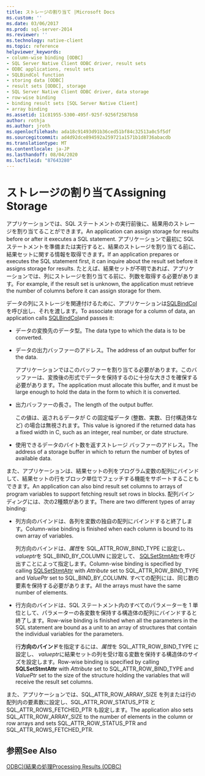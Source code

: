 ```yaml
---
title: ストレージの割り当て |Microsoft Docs
ms.custom: ''
ms.date: 03/06/2017
ms.prod: sql-server-2014
ms.reviewer: ''
ms.technology: native-client
ms.topic: reference
helpviewer_keywords:
- column-wise binding [ODBC]
- SQL Server Native Client ODBC driver, result sets
- ODBC applications, result sets
- SQLBindCol function
- storing data [ODBC]
- result sets [ODBC], storage
- SQL Server Native Client ODBC driver, data storage
- row-wise binding
- binding result sets [SQL Server Native Client]
- array binding
ms.assetid: 11c81955-5300-495f-925f-9256f2587b58
author: rothja
ms.author: jroth
ms.openlocfilehash: ada18c91493d91b36ced51bf84c32513a0c5f5df
ms.sourcegitcommit: ad4d92dce894592a259721a1571b1d8736abacdb
ms.translationtype: MT
ms.contentlocale: ja-JP
ms.lasthandoff: 08/04/2020
ms.locfileid: "87643280"
---
```

# <a name="assigning-storage"></a><span data-ttu-id="17227-102">ストレージの割り当て</span><span class="sxs-lookup"><span data-stu-id="17227-102">Assigning Storage</span></span>
  <span data-ttu-id="17227-103">アプリケーションでは、SQL ステートメントの実行前後に、結果用のストレージを割り当てることができます。</span><span class="sxs-lookup"><span data-stu-id="17227-103">An application can assign storage for results before or after it executes a SQL statement.</span></span> <span data-ttu-id="17227-104">アプリケーションで最初に SQL ステートメントを準備または実行すると、結果のストレージを割り当てる前に、結果セットに関する情報を取得できます。</span><span class="sxs-lookup"><span data-stu-id="17227-104">If an application prepares or executes the SQL statement first, it can inquire about the result set before it assigns storage for results.</span></span> <span data-ttu-id="17227-105">たとえば、結果セットが不明であれば、アプリケーションでは、列にストレージを割り当てる前に、列数を取得する必要があります。</span><span class="sxs-lookup"><span data-stu-id="17227-105">For example, if the result set is unknown, the application must retrieve the number of columns before it can assign storage for them.</span></span>  
  
 <span data-ttu-id="17227-106">データの列にストレージを関連付けるために、アプリケーションは[SQLBindCol](../native-client-odbc-api/sqlbindcol.md)を呼び出し、それを渡します。</span><span class="sxs-lookup"><span data-stu-id="17227-106">To associate storage for a column of data, an application calls [SQLBindCol](../native-client-odbc-api/sqlbindcol.md)and passes it:</span></span>  
  
-   <span data-ttu-id="17227-107">データの変換先のデータ型。</span><span class="sxs-lookup"><span data-stu-id="17227-107">The data type to which the data is to be converted.</span></span>  
  
-   <span data-ttu-id="17227-108">データの出力バッファーのアドレス。</span><span class="sxs-lookup"><span data-stu-id="17227-108">The address of an output buffer for the data.</span></span>  
  
     <span data-ttu-id="17227-109">アプリケーションではこのバッファーを割り当てる必要があります。このバッファーは、変換後の形式でデータを保持するのに十分な大きさを確保する必要があります。</span><span class="sxs-lookup"><span data-stu-id="17227-109">The application must allocate this buffer, and it must be large enough to hold the data in the form to which it is converted.</span></span>  
  
-   <span data-ttu-id="17227-110">出力バッファーの長さ。</span><span class="sxs-lookup"><span data-stu-id="17227-110">The length of the output buffer.</span></span>  
  
     <span data-ttu-id="17227-111">この値は、返されるデータが C の固定幅データ (整数、実数、日付構造体など) の場合は無視されます。</span><span class="sxs-lookup"><span data-stu-id="17227-111">This value is ignored if the returned data has a fixed width in C, such as an integer, real number, or date structure.</span></span>  
  
-   <span data-ttu-id="17227-112">使用できるデータのバイト数を返すストレージ バッファーのアドレス。</span><span class="sxs-lookup"><span data-stu-id="17227-112">The address of a storage buffer in which to return the number of bytes of available data.</span></span>  
  
 <span data-ttu-id="17227-113">また、アプリケーションは、結果セットの列をプログラム変数の配列にバインドして、結果セットの行をブロック単位でフェッチする機能をサポートすることもできます。</span><span class="sxs-lookup"><span data-stu-id="17227-113">An application can also bind result set columns to arrays of program variables to support fetching result set rows in blocks.</span></span> <span data-ttu-id="17227-114">配列バインディングには、次の2種類があります。</span><span class="sxs-lookup"><span data-stu-id="17227-114">There are two different types of array binding:</span></span>  
  
-   <span data-ttu-id="17227-115">列方向のバインドは、各列を変数の独自の配列にバインドすると終了します。</span><span class="sxs-lookup"><span data-stu-id="17227-115">Column-wise binding is finished when each column is bound to its own array of variables.</span></span>  
  
     <span data-ttu-id="17227-116">列方向のバインドは、*属性*を SQL_ATTR_ROW_BIND_TYPE に設定し、 *valueptr*を SQL_BIND_BY_COLUMN に設定して、 [SQLSetStmtAttr](../native-client-odbc-api/sqlsetstmtattr.md)を呼び出すことによって指定します。</span><span class="sxs-lookup"><span data-stu-id="17227-116">Column-wise binding is specified by calling [SQLSetStmtAttr](../native-client-odbc-api/sqlsetstmtattr.md) with *Attribute* set to SQL_ATTR_ROW_BIND_TYPE and *ValuePtr* set to SQL_BIND_BY_COLUMN.</span></span> <span data-ttu-id="17227-117">すべての配列には、同じ数の要素を保持する必要があります。</span><span class="sxs-lookup"><span data-stu-id="17227-117">All the arrays must have the same number of elements.</span></span>  
  
-   <span data-ttu-id="17227-118">行方向のバインドは、SQL ステートメント内のすべてのパラメーターを 1 単位として、パラメーターの各変数を保持する構造体の配列にバインドすると終了します。</span><span class="sxs-lookup"><span data-stu-id="17227-118">Row-wise binding is finished when all the parameters in the SQL statement are bound as a unit to an array of structures that contain the individual variables for the parameters.</span></span>  
  
     <span data-ttu-id="17227-119">行**方向のバインド**を指定するには、*属性*を SQL_ATTR_ROW_BIND_TYPE に設定し、 *valueptr*に結果セットの列を受け取る変数を保持する構造体のサイズを設定します。</span><span class="sxs-lookup"><span data-stu-id="17227-119">Row-wise binding is specified by calling **SQLSetStmtAttr** with *Attribute* set to SQL_ATTR_ROW_BIND_TYPE and *ValuePtr* set to the size of the structure holding the variables that will receive the result set columns.</span></span>  
  
 <span data-ttu-id="17227-120">また、アプリケーションでは、SQL_ATTR_ROW_ARRAY_SIZE を列または行の配列内の要素数に設定し、SQL_ATTR_ROW_STATUS_PTR と SQL_ATTR_ROWS_FETCHED_PTR も設定します。</span><span class="sxs-lookup"><span data-stu-id="17227-120">The application also sets SQL_ATTR_ROW_ARRAY_SIZE to the number of elements in the column or row arrays and sets SQL_ATTR_ROW_STATUS_PTR and SQL_ATTR_ROWS_FETCHED_PTR.</span></span>  
  
## <a name="see-also"></a><span data-ttu-id="17227-121">参照</span><span class="sxs-lookup"><span data-stu-id="17227-121">See Also</span></span>  
 [<span data-ttu-id="17227-122">ODBC&#41;&#40;結果の処理</span><span class="sxs-lookup"><span data-stu-id="17227-122">Processing Results &#40;ODBC&#41;</span></span>](processing-results-odbc.md)  
  
  
